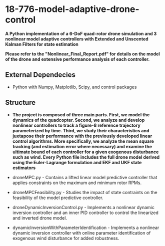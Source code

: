 # 18-776-model-adaptive-drone-control

**A Python implementation of a 6-DoF quad-rotor drone simulation and 3 nonlinear model adaptive controllers with Extended and Unscented Kalman Filters for state estimation**

**Please refer to the "Nonlinear_Final_Report.pdf" for details on the model of the drone and extensive performance analysis of each controller.**

## External Dependecies
* Python with Numpy, Matplotlib, Scipy, and control packages

## Structure
* **The project is composed of three main parts. First, we model the dynamics of the quadcopter. Second, we analyze and develop nonlinear controllers to track a figure-8 reference trajectory parameterized by time. Third, we study their characteristics and juxtapose their performance with the previously developed linear control algorithms. More specifically, we analyze the mean square tracking (and estimation error where necessary) and examine the ultimate bound of each controller for a given exogenous disturbance such as wind. Every Python file includes the full drone model derived using the Euler-Lagrange formulation and EKF and UKF state estimators**

* droneMPC.py - Contains a lifted linear model predictive controller that applies constraints on the maximum and minimum rotor RPMs.
* droneMPCFeasibility.py - Studies the impact of state contraints on the feasibility of the model predictive controller.
* droneDynamicInversionControl.py - Implements a nonlinear dynamic inversion controller and an inner PID controller to control the linearized and inverted drone model.
* dynamicInversionWithParameterIdentification - Implements a nonlinear dynamic inversion controller with online parameter identification of exogenous wind disturbance for added robustness.